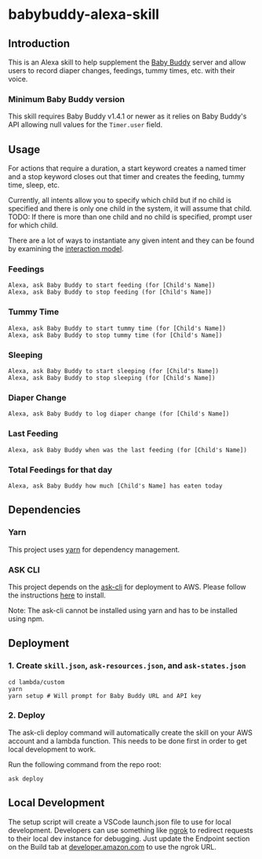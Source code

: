 # babybuddy-alexa-skill

## Introduction

This is an Alexa skill to help supplement the [Baby Buddy](https://github.com/babybuddy/babybuddy) server and allow users to record diaper changes, feedings, tummy times, etc. with their voice.

### Minimum Baby Buddy version

This skill requires Baby Buddy v1.4.1 or newer as it relies on Baby Buddy's API allowing null values for the `Timer.user` field.

## Usage

For actions that require a duration, a start keyword creates a named timer and a stop keyword closes out that timer and creates the feeding, tummy time, sleep, etc.

Currently, all intents allow you to specify which child but if no child is specified and there is only one child in the system, it will assume that child.  TODO:  If there is more than one child and no child is specified, prompt user for which child.

There are a lot of ways to instantiate any given intent and they can be found by examining the [interaction model](https://github.com/babybuddy/babybuddy-alexa-skill/blob/master/skill-package/interactionModels/custom/en-US.json).

### Feedings

```
Alexa, ask Baby Buddy to start feeding (for [Child's Name])
Alexa, ask Baby Buddy to stop feeding (for [Child's Name])
```

### Tummy Time

```
Alexa, ask Baby Buddy to start tummy time (for [Child's Name])
Alexa, ask Baby Buddy to stop tummy time (for [Child's Name])
```

### Sleeping

```
Alexa, ask Baby Buddy to start sleeping (for [Child's Name])
Alexa, ask Baby Buddy to stop sleeping (for [Child's Name])
```

### Diaper Change

```
Alexa, ask Baby Buddy to log diaper change (for [Child's Name])
```

### Last Feeding

```
Alexa, ask Baby Buddy when was the last feeding (for [Child's Name])
```

### Total Feedings for that day

```
Alexa, ask Baby Buddy how much [Child's Name] has eaten today
```

## Dependencies

### Yarn

This project uses [yarn](https://yarnpkg.com/getting-started/install) for dependency management.

### ASK CLI

This project depends on the [ask-cli](https://github.com/alexa/ask-cli) for deployment to AWS.  Please follow the instructions [here](https://github.com/alexa/ask-cli) to install.

Note:  The ask-cli cannot be installed using yarn and has to be installed using npm.

## Deployment

### 1. Create ```skill.json```, ```ask-resources.json```, and ```ask-states.json```

```shell
cd lambda/custom
yarn
yarn setup # Will prompt for Baby Buddy URL and API key
```

### 2. Deploy

The ask-cli deploy command will automatically create the skill on your AWS account and a lambda function.  This needs to be done first in order to get local development to work.

Run the following command from the repo root:

```shell
ask deploy
```

## Local Development

The setup script will create a VSCode launch.json file to use for local development.  Developers can use something like [ngrok](https://ngrok.com/download) to redirect requests to their local dev instance for debugging.  Just update the Endpoint section on the Build tab at [developer.amazon.com](https://developer.amazon.com) to use the ngrok URL.
